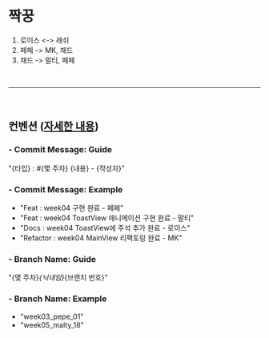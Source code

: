 # 짝꿍

1. 로이스 <-> 래쉬
2. 페페 -> MK, 채드
3. 채드 -> 말티, 페페

<br>
<hr>
<br>

## 컨벤션 ([자세한 내용](https://github.com/unboxing96/RashFanClub/wiki))

### - Commit Message: Guide
"{타입} : #{몇 주차} {내용} - {작성자}"

### - Commit Message: Example
- "Feat : week04 구현 완료 - 페페"
- "Feat : week04 ToastView 애니메이션 구현 완료 - 말티"
- "Docs : week04 ToastView에 주석 추가 완료 - 로이스"
- "Refactor : week04 MainView 리팩토링 완료 - MK"

### - Branch Name: Guide
"{몇 주차}_{닉네임}_{브랜치 번호}"

### - Branch Name: Example
- "week03_pepe_01"
- "week05_malty_18"
